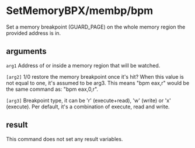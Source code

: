 # SetMemoryBPX/membp/bpm

Set a memory breakpoint (GUARD_PAGE) on the whole memory region the provided address is in.

## arguments

`arg1` Address of or inside a memory region that will be watched.

`[arg2]` 1/0 restore the memory breakpoint once it's hit? When this value is not equal to one, it's assumed to be arg3. This means "bpm eax,r" would be the same command as: "bpm eax,0,r".

`[arg3]` Breakpoint type, it can be 'r' (execute+read), 'w' (write) or 'x' (execute). Per default, it's a combination of execute, read and write.

## result

This command does not set any result variables.
